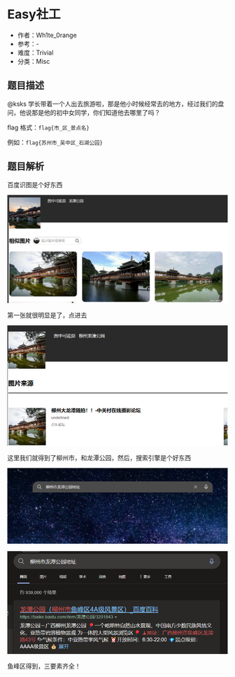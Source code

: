 # Easy社工

- 作者：Wh1te_0range
- 参考：-
- 难度：Trivial
- 分类：Misc

## 题目描述

@ksks 学长带着一个人出去旅游啦，那是他小时候经常去的地方，经过我们的盘问，他说那是他的初中女同学，你们知道他去哪里了吗？

flag 格式：`flag{市_区_景点名}`

例如：`flag{苏州市_吴中区_石湖公园}`

## 题目解析

百度识图是个好东西

![](writeup/images/image-20231021212719928.png)

第一张就很明显是了，点进去

![](writeup/images/image-20231021212941018.png)

这里我们就得到了柳州市，和龙潭公园，然后，搜索引擎是个好东西

![](writeup/images/image-20231021213220746.png)

![](writeup/images/image-20231021213242421.png)

鱼峰区得到，三要素齐全！
